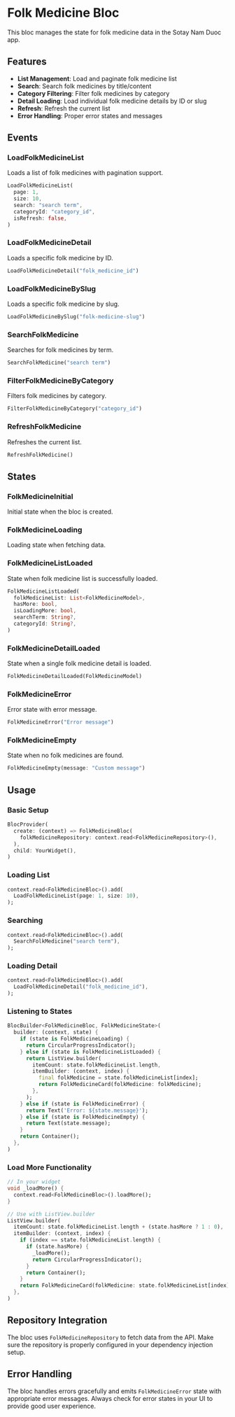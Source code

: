 # Folk Medicine Bloc

This bloc manages the state for folk medicine data in the Sotay Nam Duoc app.

## Features

- **List Management**: Load and paginate folk medicine list
- **Search**: Search folk medicines by title/content
- **Category Filtering**: Filter folk medicines by category
- **Detail Loading**: Load individual folk medicine details by ID or slug
- **Refresh**: Refresh the current list
- **Error Handling**: Proper error states and messages

## Events

### LoadFolkMedicineList
Loads a list of folk medicines with pagination support.

```dart
LoadFolkMedicineList(
  page: 1,
  size: 10,
  search: "search term",
  categoryId: "category_id",
  isRefresh: false,
)
```

### LoadFolkMedicineDetail
Loads a specific folk medicine by ID.

```dart
LoadFolkMedicineDetail("folk_medicine_id")
```

### LoadFolkMedicineBySlug
Loads a specific folk medicine by slug.

```dart
LoadFolkMedicineBySlug("folk-medicine-slug")
```

### SearchFolkMedicine
Searches for folk medicines by term.

```dart
SearchFolkMedicine("search term")
```

### FilterFolkMedicineByCategory
Filters folk medicines by category.

```dart
FilterFolkMedicineByCategory("category_id")
```

### RefreshFolkMedicine
Refreshes the current list.

```dart
RefreshFolkMedicine()
```

## States

### FolkMedicineInitial
Initial state when the bloc is created.

### FolkMedicineLoading
Loading state when fetching data.

### FolkMedicineListLoaded
State when folk medicine list is successfully loaded.

```dart
FolkMedicineListLoaded(
  folkMedicineList: List<FolkMedicineModel>,
  hasMore: bool,
  isLoadingMore: bool,
  searchTerm: String?,
  categoryId: String?,
)
```

### FolkMedicineDetailLoaded
State when a single folk medicine detail is loaded.

```dart
FolkMedicineDetailLoaded(FolkMedicineModel)
```

### FolkMedicineError
Error state with error message.

```dart
FolkMedicineError("Error message")
```

### FolkMedicineEmpty
State when no folk medicines are found.

```dart
FolkMedicineEmpty(message: "Custom message")
```

## Usage

### Basic Setup

```dart
BlocProvider(
  create: (context) => FolkMedicineBloc(
    folkMedicineRepository: context.read<FolkMedicineRepository>(),
  ),
  child: YourWidget(),
)
```

### Loading List

```dart
context.read<FolkMedicineBloc>().add(
  LoadFolkMedicineList(page: 1, size: 10),
);
```

### Searching

```dart
context.read<FolkMedicineBloc>().add(
  SearchFolkMedicine("search term"),
);
```

### Loading Detail

```dart
context.read<FolkMedicineBloc>().add(
  LoadFolkMedicineDetail("folk_medicine_id"),
);
```

### Listening to States

```dart
BlocBuilder<FolkMedicineBloc, FolkMedicineState>(
  builder: (context, state) {
    if (state is FolkMedicineLoading) {
      return CircularProgressIndicator();
    } else if (state is FolkMedicineListLoaded) {
      return ListView.builder(
        itemCount: state.folkMedicineList.length,
        itemBuilder: (context, index) {
          final folkMedicine = state.folkMedicineList[index];
          return FolkMedicineCard(folkMedicine: folkMedicine);
        },
      );
    } else if (state is FolkMedicineError) {
      return Text('Error: ${state.message}');
    } else if (state is FolkMedicineEmpty) {
      return Text(state.message);
    }
    return Container();
  },
)
```

### Load More Functionality

```dart
// In your widget
void _loadMore() {
  context.read<FolkMedicineBloc>().loadMore();
}

// Use with ListView.builder
ListView.builder(
  itemCount: state.folkMedicineList.length + (state.hasMore ? 1 : 0),
  itemBuilder: (context, index) {
    if (index == state.folkMedicineList.length) {
      if (state.hasMore) {
        _loadMore();
        return CircularProgressIndicator();
      }
      return Container();
    }
    return FolkMedicineCard(folkMedicine: state.folkMedicineList[index]);
  },
)
```

## Repository Integration

The bloc uses `FolkMedicineRepository` to fetch data from the API. Make sure the repository is properly configured in your dependency injection setup.

## Error Handling

The bloc handles errors gracefully and emits `FolkMedicineError` state with appropriate error messages. Always check for error states in your UI to provide good user experience. 